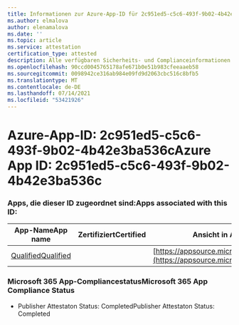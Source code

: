 ```yaml
---
title: Informationen zur Azure-App-ID für 2c951ed5-c5c6-493f-9b02-4b42e3ba536c
ms.author: elmalova
author: elenamalova
ms.date: ''
ms.topic: article
ms.service: attestation
certification_type: attested
description: Alle verfügbaren Sicherheits- und Complianceinformationen für 2c951ed5-c5c6-493f-9b02-4b42e3ba536c.
ms.openlocfilehash: 90ccd0045765178afe671b0e51b983cfeeaaeb58
ms.sourcegitcommit: 0098942ce316ab984e09fd9d2063cbc516c8bfb5
ms.translationtype: MT
ms.contentlocale: de-DE
ms.lasthandoff: 07/14/2021
ms.locfileid: "53421926"
---
```

# <a name="azure-app-id-2c951ed5-c5c6-493f-9b02-4b42e3ba536c"></a><span data-ttu-id="75008-103">Azure-App-ID: 2c951ed5-c5c6-493f-9b02-4b42e3ba536c</span><span class="sxs-lookup"><span data-stu-id="75008-103">Azure App ID: 2c951ed5-c5c6-493f-9b02-4b42e3ba536c</span></span>


### <a name="apps-associated-with-this-id"></a><span data-ttu-id="75008-104">Apps, die dieser ID zugeordnet sind:</span><span class="sxs-lookup"><span data-stu-id="75008-104">Apps associated with this ID:</span></span>
| <span data-ttu-id="75008-105">**App-Name**</span><span class="sxs-lookup"><span data-stu-id="75008-105">**App name**</span></span> | <span data-ttu-id="75008-106">**Zertifiziert**</span><span class="sxs-lookup"><span data-stu-id="75008-106">**Certified**</span></span> | <span data-ttu-id="75008-107">**Ansicht in AppSource**</span><span class="sxs-lookup"><span data-stu-id="75008-107">**View in AppSource**</span></span> |
|-|-|-|
| [<span data-ttu-id="75008-108">Qualified</span><span class="sxs-lookup"><span data-stu-id="75008-108">Qualified</span></span>](https://docs.microsoft.com/en-us/microsoft-365-app-certification/forward/WA200002720) |  | [https://appsource.microsoft.com/product/office/WA200002720](https://appsource.microsoft.com/product/office/WA200002720) |

### <a name="microsoft-365-app-compliance-status"></a><span data-ttu-id="75008-109">Microsoft 365 App-Compliancestatus</span><span class="sxs-lookup"><span data-stu-id="75008-109">Microsoft 365 App Compliance Status</span></span>
- <span data-ttu-id="75008-110">Publisher Attestaton Status: Completed</span><span class="sxs-lookup"><span data-stu-id="75008-110">Publisher Attestaton Status: Completed</span></span>
